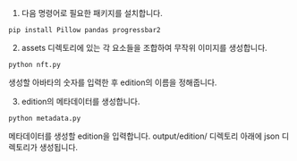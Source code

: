 1. 다음 명령어로 필요한 패키지를 설치합니다.

```pip install Pillow pandas progressbar2```


2. assets 디렉토리에 있는 각 요소들을 조합하여 무작위 이미지를 생성합니다. 

```python nft.py```

생성할 아바타의 숫자를 입력한 후 edition의 이름을 정해줍니다.


3. edition의 메타데이터를 생성합니다.

```python metadata.py```

메타데이터를 생성할 edition을 입력합니다.
output/edition/ 디렉토리 아래에 json 디렉토리가 생성됩니다.


